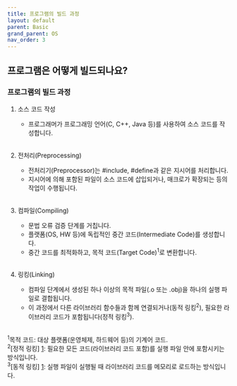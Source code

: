 ```yaml
---
title: 프로그램의 빌드 과정
layout: default
parent: Basic
grand_parent: OS
nav_order: 3
---
```


## 프로그램은 어떻게 빌드되나요?
### 프로그램의 빌드 과정
1. 소스 코드 작성<br/>
    - 프로그래머가 프로그래밍 언어(C, C++, Java 등)를 사용하여 소스 코드를 작성합니다.<br/>
    <br/>

2. 전처리(Preprocessing)<br/>
    - 전처리기(Preprocessor)는 #include, #define과 같은 지시어를 처리합니다.<br/>
    - 지시어에 의해 포함된 파일이 소스 코드에 삽입되거나, 매크로가 확장되는 등의 작업이 수행됩니다.<br/>
    <br/>

3. 컴파일(Compiling)<br/>
    - 문법 오류 검증 단계를 거칩니다.<br/>
    - 플랫폼(OS, HW 등)에 독립적인 중간 코드(Intermediate Code)를 생성합니다.<br/>
    - 중간 코드를 최적화하고, 목적 코드(Target Code)<sup>1</sup>로 변환합니다.<br/>
    <br/>

4. 링킹(Linking)<br/>
    - 컴파일 단계에서 생성된 하나 이상의 목적 파일(.o 또는 .obj)을 하나의 실행 파일로 결합됩니다.<br/>
    - 이 과정에서 다른 라이브러리 함수들과 함께 연결되거나(동적 링킹<sup>2</sup>), 필요한 라이브러리 코드가 포함됩니다(정적 링킹<sup>3</sup>).<br/>
    <br/>

<sup>1</sup>목적 코드: 대상 플랫폼(운영체제, 하드웨어 등)의 기계어 코드.<br/>
<sup>2</sup>[정적 링킹] [1]: 필요한 모든 코드(라이브러리 코드 포함)를 실행 파일 안에 포함시키는 방식입니다.<br/>
<sup>3</sup>[동적 링킹] [1]: 실행 파일이 실행될 때 라이브러리 코드를 메모리로 로드하는 방식입니다.<br/>

[1]: static%20linking%20vs%20dynamic%20linking.html
